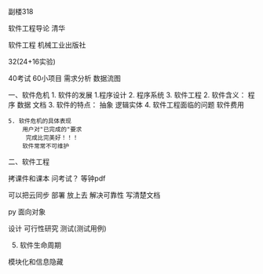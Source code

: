 
副楼318

软件工程导论 清华

软件工程 机械工业出版社

32(24+16实验)


40考试
60小项目
需求分析 数据流图





一、软件危机
    1. 软件的发展 
        1.程序设计 2. 程序系统 3. 软件工程
    2. 软件含义：
        程序
        数据
        文档
    3. 软件的特点：
        抽象 逻辑实体
    4. 软件工程面临的问题
        软件费用

    5. 软件危机的具体表现
        用户对"已完成的"要求
         完成比完美好！！！
        软件常常不可维护

二、软件工程







拷课件和课本 问考试？
等钟pdf

可以把云同步 部署 放上去 
解决可靠性
写清楚文档

py 面向对象

设计 可行性研究
测试(测试用例)




5. 软件生命周期



模块化和信息隐藏





